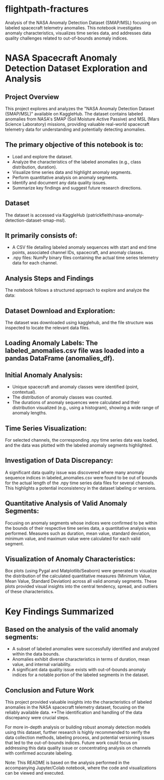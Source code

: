# flightpath-fractures
Analysis of the NASA Anomaly Detection Dataset (SMAP/MSL) focusing on labeled spacecraft telemetry anomalies. This notebook investigates anomaly characteristics, visualizes time series data, and addresses data quality challenges related to out-of-bounds anomaly indices.

# NASA Spacecraft Anomaly Detection Dataset Exploration and Analysis
## Project Overview
This project explores and analyzes the "NASA Anomaly Detection Dataset (SMAP/MSL)" available on KaggleHub. The dataset contains labeled anomalies from NASA's SMAP (Soil Moisture Active Passive) and MSL (Mars Science Laboratory) missions, providing valuable real-world spacecraft telemetry data for understanding and potentially detecting anomalies.

## The primary objective of this notebook is to:

* Load and explore the dataset.
* Analyze the characteristics of the labeled anomalies (e.g., class distribution, duration).
* Visualize time series data and highlight anomaly segments.
* Perform quantitative analysis on anomaly segments.
* Identify and document any data quality issues.
* Summarize key findings and suggest future research directions.

## Dataset
The dataset is accessed via KaggleHub (patrickfleith/nasa-anomaly-detection-dataset-smap-msl). 

## It primarily consists of:
* A CSV file detailing labeled anomaly sequences with start and end time points, associated channel IDs, spacecraft, and anomaly classes.
* .npy files: NumPy binary files containing the actual time series telemetry data for each channel.

## Analysis Steps and Findings
The notebook follows a structured approach to explore and analyze the data:

## Dataset Download and Exploration: 
The dataset was downloaded using kagglehub, and the file structure was inspected to locate the relevant data files.

## Loading Anomaly Labels: The labeled_anomalies.csv file was loaded into a pandas DataFrame (anomalies_df).

## Initial Anomaly Analysis:
* Unique spacecraft and anomaly classes were identified (point, contextual).
* The distribution of anomaly classes was counted.
* The durations of anomaly sequences were calculated and their distribution visualized (e.g., using a histogram), showing a wide range of anomaly lengths.
  
## Time Series Visualization: 
For selected channels, the corresponding .npy time series data was loaded, and the data was plotted with the labeled anomaly segments highlighted.

## Investigation of Data Discrepancy: 
A significant data quality issue was discovered where many anomaly sequence indices in labeled_anomalies.csv were found to be out of bounds for the actual length of the .npy time series data files for several channels. This highlights a potential inconsistency in the dataset labeling or versions.

## Quantitative Analysis of Valid Anomaly Segments: 
Focusing on anomaly segments whose indices were confirmed to be within the bounds of their respective time series data, a quantitative analysis was performed. Measures such as duration, mean value, standard deviation, minimum value, and maximum value were calculated for each valid segment.

## Visualization of Anomaly Characteristics: 
Box plots (using Pygal and Matplotlib/Seaborn) were generated to visualize the distribution of the calculated quantitative measures (Minimum Value, Mean Value, Standard Deviation) across all valid anomaly segments. These plots provided visual insights into the central tendency, spread, and outliers of these characteristics.

# Key Findings Summarized

## Based on the analysis of the valid anomaly segments:
* A subset of labeled anomalies were successfully identified and analyzed within the data bounds.
* Anomalies exhibit diverse characteristics in terms of duration, mean value, and internal variability.
* A significant data quality issue exists with out-of-bounds anomaly indices for a notable portion of the labeled segments in the dataset.
  
## Conclusion and Future Work
This project provided valuable insights into the characteristics of labeled anomalies in the NASA spacecraft telemetry dataset, focusing on the reliably available data.
**The identification and handling of the data discrepancy were crucial steps.

For more in-depth analysis or building robust anomaly detection models using this dataset, further research is highly recommended to verify the data collection methods, labeling process, and potential versioning issues that led to the out-of-bounds indices. Future work could focus on addressing this data quality issue or concentrating analysis on channels with confirmed accurate labeling.

Note: This README is based on the analysis performed in the accompanying Jupyter/Colab notebook, where the code and visualizations can be viewed and executed.
